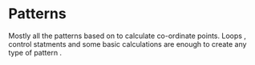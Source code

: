 # Patterns
Mostly all the patterns based on to calculate co-ordinate points.
Loops , control statments and some basic calculations are enough to create any type of pattern . 
